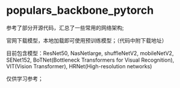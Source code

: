 # populars_backbone_pytorch
参考了部分开源代码，汇总了一些常用的网络架构;

官网下载模型，本地加载即可使用预训练模型；（代码中附下载地址）

目前包含模型：ResNet50, NasNetlarge, shuffleNetV2, mobileNetV2, SENet152, BoTNet(Bottleneck Transformers for Visual Recognition), VIT(Vision Transformer), HRNet(High-resolution networks)

仅供学习参考；

